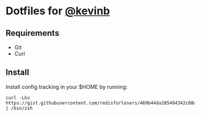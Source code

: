 # Dotfiles for [@kevinb](https://github.com/redisforlosers)

## Requirements

- Git
- Curl

## Install

Install config tracking in your $HOME by running:

    curl -Lks https://gist.githubusercontent.com/redisforlosers/469b44da285494342c08d6d855ad4017/raw/11aad4db3810816b8d28c4b126e07bb4f9218737/config_setup.sh | /bin/zsh
